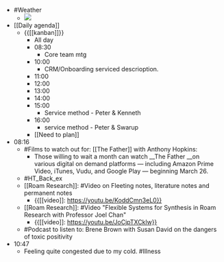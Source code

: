 - #Weather
    - ![](https://firebasestorage.googleapis.com/v0/b/firescript-577a2.appspot.com/o/imgs%2Fapp%2FDavidsroam%2FWRu_1gpw-m.png?alt=media&token=1bda4f81-6d79-41cc-ae7b-f189a2c04143)
- [[Daily agenda]]
    - {{[[kanban]]}}
        - All day
        - 08:30
            - Core team mtg
        - 10:00
            - CRM/Onboarding serviced descrioption.
        - 11:00
        - 12:00
        - 13:00
        - 14:00
        - 15:00
            - Service method - Peter & Kenneth
        - 16:00
            - service method - Peter & Swarup
        - [[Need to plan]]
- 08:16
    - #Films to watch out for: [[The Father]] with Anthony Hopkins:
        - Those willing to wait a month can watch __The Father __on various digital on demand platforms — including Amazon Prime Video, iTunes, Vudu, and Google Play — beginning March 26.
    - #HT_Back_ex
    - [[Roam Research]]: #Video on  Fleeting notes, literature notes and permanent notes
        - {{[[video]]: https://youtu.be/KoddCmn3eL0}}
    - [[Roam Research]]: #Video "Flexible Systems for Synthesis in Roam Research with Professor Joel Chan"
        - {{[[video]]: https://youtu.be/JoCjpTXCklw}}
    - #Podcast to listen to: Brene Brown with Susan David on the dangers of toxic positivity
- 10:47
    - Feeling quite congested due to my cold. #Illness
